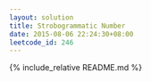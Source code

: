 ```yaml
---
layout: solution
title: Strobogrammatic Number
date: 2015-08-06 22:24:30+08:00
leetcode_id: 246
---
```

{% include_relative README.md %}

